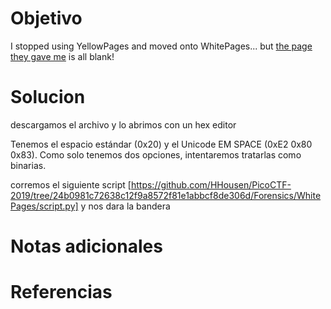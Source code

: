 # Objetivo

I stopped using YellowPages and moved onto WhitePages... but [the page they gave me](https://jupiter.challenges.picoctf.org/static/95be9526e162185c741259a75dffa0ab/whitepages.txt) is all blank!

# Solucion
descargamos el archivo y lo abrimos con un hex editor

Tenemos el espacio estándar (0x20) y el Unicode EM SPACE (0xE2 0x80 0x83). Como solo tenemos dos opciones, intentaremos tratarlas como binarias.

corremos el siguiente script [https://github.com/HHousen/PicoCTF-2019/tree/24b0981c72638c12f9a8572f81e1abbcf8de306d/Forensics/WhitePages/script.py]
y nos dara la bandera

# Notas adicionales

# Referencias